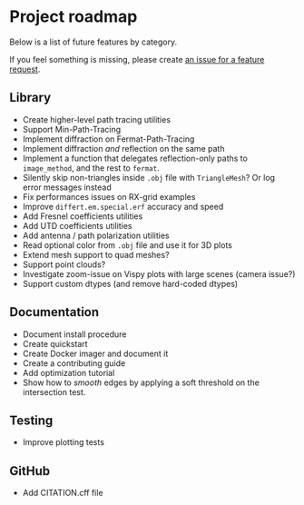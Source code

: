 # Project roadmap

Below is a list of future features by category.

If you feel something is missing, please create
[an issue for a feature request](https://github.com/jeertmans/DiffeRT/issues).

## Library

- Create higher-level path tracing utilities
- Support Min-Path-Tracing
- Implement diffraction on Fermat-Path-Tracing
- Implement diffraction *and* reflection on the same path
- Implement a function that delegates reflection-only paths
  to `image_method`, and the rest to `fermat`.
- Silently skip non-triangles inside `.obj` file with `TriangleMesh`?
  Or log error messages instead
- Fix performances issues on RX-grid examples
- Improve `differt.em.special.erf` accuracy and speed
- Add Fresnel coefficients utilities
- Add UTD coefficients utilities
- Add antenna / path polarization utilities
- Read optional color from `.obj` file and use it for 3D plots
- Extend mesh support to quad meshes?
- Support point clouds?
- Investigate zoom-issue on Vispy plots with large scenes (camera issue?)
- Support custom dtypes (and remove hard-coded dtypes)

## Documentation

- Document install procedure
- Create quickstart
- Create Docker imager and document it
- Create a contributing guide
- Add optimization tutorial
- Show how to *smooth* edges by applying a soft threshold
  on the intersection test.

## Testing

- Improve plotting tests

## GitHub

- Add CITATION.cff file
